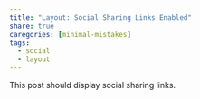 ```yaml
---
title: "Layout: Social Sharing Links Enabled"
share: true
caregories: [minimal-mistakes]
tags:
  - social
  - layout
---
```


This post should display social sharing links.
